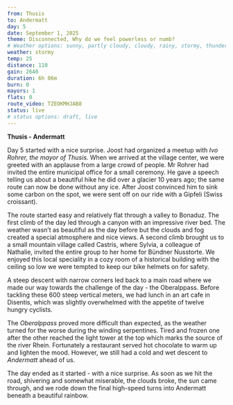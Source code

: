 ```yaml
---
from: Thusis
to: Andermatt
day: 5
date: September 1, 2025
theme: Disconnected, Why do we feel powerless or numb?
# Weather options: sunny, partly cloudy, cloudy, rainy, stormy, thunder, snowy, foggy
weather: stormy
temp: 25
distance: 110
gain: 2640
duration: 6h 06m
burn: 0
mayors: 1
flats: 0
route_video: TZEOKMHJAB8
status: live
# status options: draft, live
---
```


**Thusis - Andermatt**

Day 5 started with a nice surprise. Joost had organized a meetup with *Ivo Rohrer, the mayor of Thusis.* When we arrived at the village center, we were greeted with an applause from a large crowd of people. Mr Rohrer had invited the entire municipal office for a small ceremony. He gave a speech telling us about a beautiful hike he did over a glacier 10 years ago; the same route can now be done without any ice. After Joost convinced him to sink some carbon on the spot, we were sent off on our ride with a Gipfeli (Swiss croissant).

The route started easy and relatively flat through a valley to Bonaduz. The first climb of the day led through a canyon with an impressive river bed. The weather wasn’t as beautiful as the day before but the clouds and fog created a special atmosphere and nice views. A second climb brought us to a small mountain village called Castris, where Sylvia, a colleague of Nathalie, invited the entire group to her home for Bündner Nusstorte. We enjoyed this local speciality in a cozy room of a historical building with the ceiling so low we were tempted to keep our bike helmets on for safety.

A steep descent with narrow corners led back to a main road where we made our way towards the challenge of the day - the Oberalppass. Before tackling these 600 steep vertical meters, we had lunch in an art cafe in Disentis, which was slightly overwhelmed with the appetite of twelve hungry cyclists.

The *Oberalppass* proved more difficult than expected, as the weather turned for the worse during the winding serpentines. Tired and frozen one after the other reached the light tower at the top which marks the source of the river Rhein. Fortunately a restaurant served hot chocolate to warm up and lighten the mood. However, we still had a cold and wet descent to *Andermatt* ahead of us.

The day ended as it started - with a nice surprise. As soon as we hit the road, shivering and somewhat miserable, the clouds broke, the sun came through, and we rode down the final high-speed turns into Andermatt beneath a beautiful rainbow.
